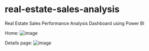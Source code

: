 # real-estate-sales-analysis
Real Estate Sales Performance Analysis Dashboard using Power BI

Home:
![image](https://github.com/hetvimwaghela/real-estate-sales-analysis/assets/148490872/02af062a-8eb8-48df-83a8-86acca7bc406)

Details page:
![image](https://github.com/hetvimwaghela/real-estate-sales-analysis/assets/148490872/c88fb8d9-d17f-43c1-8424-600dccfac8b1)
